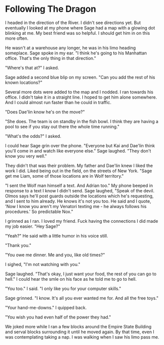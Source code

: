 #  Following The Dragon

I headed in the direction of the River. I didn't see directions yet. But
eventually I looked at my phone where Sage had a map with a glowing dot blinking
at me. My best friend was so helpful. I should get him in on this more often.

He wasn't at a warehouse any longer, he was in his limo heading someplace. Sage
spoke in my ear. "I think he's going to his Manhattan office. That's the only
thing in that direction."

"Where's that at?" I asked.

Sage added a second blue blip on my screen. "Can you add the rest of his known
locations?"

Several more dots were added to the map and I nodded. I ran towards his office.
I didn't take it in a straight line. I hoped to get him alone somewhere. And I
could almost run faster than he could in traffic.

"Does Dae'lin know he's on the move?"

"She does. The team is on standby in the fish bowl. I think they are having a
pool to see if you stay out there the whole time running."

"What's the odds?" I asked.

I could hear Sage grin over the phone. "Everyone but Kai and Dae'lin think
you'll come in and watch like everyone else." Sage laughed. "They don't know you
very well."

They didn't that was their problem. My father and Dae'lin knew I liked the work
I did. Liked being out in the field, on the streets of New York. "Sage get me
Liam, some of those locations are in Wolf territory."

"I sent the Wolf man himself a text. And Adrian too." My phone beeped in
response to a text I know I didn't send. Sage laughed, "Speak of the devil.
Olmos says he'll post guards outside the locations which he's requesting, and I
sent to him already. He knows it's not you too. He said and I quote, 'Now I know
you aren't my Venatori texting me - he always follows his procedures.' So
predictable Nox."

I grinned as I ran. I loved my friend. Fuck having the connections I did made my
job easier. "Hey Sage?"

"Yeah?" He said with a little humor in his voice still.

"Thank you."

"You owe me dinner. Me and you, like old times?"

I sighed, "I'm not watching with you."

Sage laughed. "That's okay, I just want your food, the rest of you can go to
hell." I could hear the smle on his face as he told me to go to hell.

"You too." I said. "I only like you for your computer skills."

Sage grinned. "I know. It's all you ever wanted me for. And all the free toys."

"Your hand-me-downs." I quipped back.

"You wish you had even half of the power they had."

We joked more while I ran a few blocks around the Empire State Building and
serval blocks surrounding it until he moved again. By that time, even I was
contemplating taking a nap. I was walking when I saw his limo pass me.

